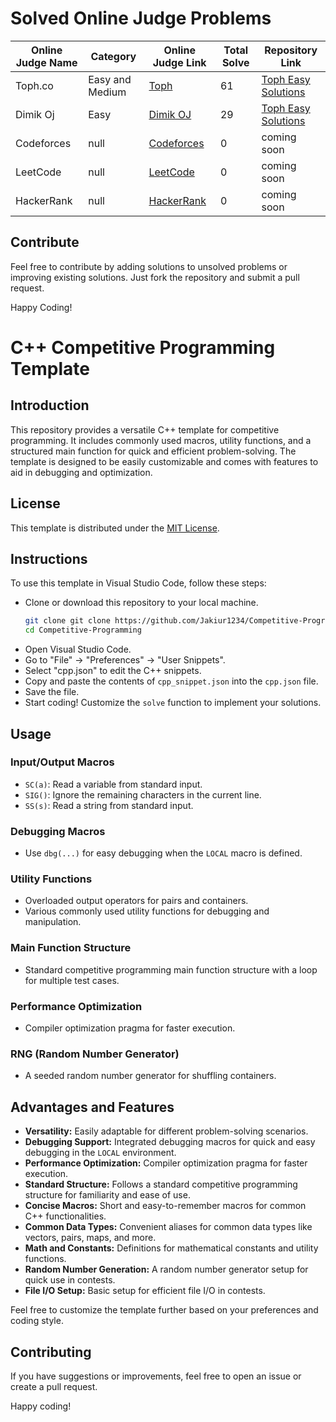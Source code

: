 # Solved Online Judge Problems

| Online Judge Name | Category | Online Judge Link | Total Solve | Repository Link |
| ------------------ | -------- | ----------------- | ----------- |--------------- |
| Toph.co            | Easy and Medium     | [Toph](https://toph.co) | 61         | [Toph Easy Solutions](https://github.com/Jakiur1234/Toph-Solution-Toph.co/tree/main/EasyProblems) |
| Dimik Oj          | Easy     | [Dimik OJ](https://dimikoj.com/) | 29         | [Toph Easy Solutions](https://github.com/Jakiur1234/Dimik-OJ-Solutioin-dimikoj.com) |
| Codeforces         | null   | [Codeforces](https://codeforces.com) | 0        | coming soon  |
| LeetCode           | null     | [LeetCode](https://leetcode.com) | 0          | coming soon |
| HackerRank         | null     | [HackerRank](https://hackerrank.com) | 0          | coming soon |

## Contribute
Feel free to contribute by adding solutions to unsolved problems or improving existing solutions. Just fork the repository and submit a pull request.

Happy Coding!

# C++ Competitive Programming Template

## Introduction

This repository provides a versatile C++ template for competitive programming. It includes commonly used macros, utility functions, and a structured main function for quick and efficient problem-solving. The template is designed to be easily customizable and comes with features to aid in debugging and optimization.

## License

This template is distributed under the [MIT License](LICENSE).

## Instructions

To use this template in Visual Studio Code, follow these steps:
- Clone or download this repository to your local machine.
    ```bash
    git clone git clone https://github.com/Jakiur1234/Competitive-Programming
    cd Competitive-Programming
- Open Visual Studio Code.
- Go to "File" -> "Preferences" -> "User Snippets".
- Select "cpp.json" to edit the C++ snippets.
- Copy and paste the contents of `cpp_snippet.json` into the `cpp.json` file.
- Save the file.
- Start coding! Customize the `solve` function to implement your solutions.

## Usage

### Input/Output Macros

- `SC(a)`: Read a variable from standard input.
- `SIG()`: Ignore the remaining characters in the current line.
- `SS(s)`: Read a string from standard input.

### Debugging Macros

- Use `dbg(...)` for easy debugging when the `LOCAL` macro is defined.

### Utility Functions

- Overloaded output operators for pairs and containers.
- Various commonly used utility functions for debugging and manipulation.

### Main Function Structure

- Standard competitive programming main function structure with a loop for multiple test cases.

### Performance Optimization

- Compiler optimization pragma for faster execution.

### RNG (Random Number Generator)

- A seeded random number generator for shuffling containers.

## Advantages and Features

- **Versatility:** Easily adaptable for different problem-solving scenarios.
- **Debugging Support:** Integrated debugging macros for quick and easy debugging in the `LOCAL` environment.
- **Performance Optimization:** Compiler optimization pragma for faster execution.
- **Standard Structure:** Follows a standard competitive programming structure for familiarity and ease of use.
- **Concise Macros:** Short and easy-to-remember macros for common C++ functionalities.
- **Common Data Types:** Convenient aliases for common data types like vectors, pairs, maps, and more.
- **Math and Constants:** Definitions for mathematical constants and utility functions.
- **Random Number Generation:** A random number generator setup for quick use in contests.
- **File I/O Setup:** Basic setup for efficient file I/O in contests.


Feel free to customize the template further based on your preferences and coding style.

## Contributing

If you have suggestions or improvements, feel free to open an issue or create a pull request.

Happy coding!

